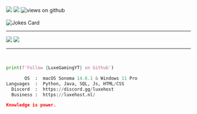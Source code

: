 <br>
 
<div> 
 <a href="https://discord.gg/luxehost" target="_blank"><img src="https://img.shields.io/badge/Discord-7289DA?style=for-the-badge&logo=discord&logoColor=white" target="_blank"></a> 
 <a href = "mailto:info@luxehost.nl"><img src="https://img.shields.io/badge/-Gmail-%23333?style=for-the-badge&logo=gmail&logoColor=white" target="_blank"></a>
 <img src="https://komarev.com/ghpvc/?username=LuxeGamingYT&label=Views&color=brightgreen&style=flat-square" alt="views on github" />
</div>

<br>
<img src="https://readme-jokes.vercel.app/api" alt="Jokes Card" />

 ***

<a href="https://discord.com/users/148371036419653633/"><img src="https://discord.c99.nl/widget/theme-3/498094279793704991.png"></a> <a href="https://discord.gg/luxehost"><img src="https://discord.com/api/guilds/834517759815057438/widget.png?style=banner2"></a>

***
 <br>

```python
print(f'Follow {LuxeGamingYT} on Github')
```

```python
       OS  :  macOS Sonoma 14.6.1 & Windows 11 Pro
Languages  :  Python, Java, SQL, Js, HTML/CSS
  Discord  :  https://discord.gg/luxehost
  Business :  https://luxehost.nl/
```

```json
Knowledge is power.
```
